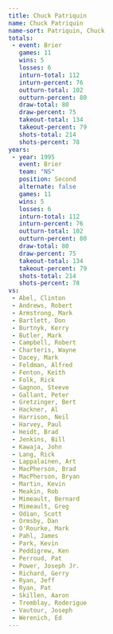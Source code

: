 ```yaml
---
title: Chuck Patriquin
name: Chuck Patriquin
name-sort: Patriquin, Chuck
totals:
 - event: Brier
   games: 11
   wins: 5
   losses: 6
   inturn-total: 112
   inturn-percent: 76
   outturn-total: 102
   outturn-percent: 80
   draw-total: 80
   draw-percent: 75
   takeout-total: 134
   takeout-percent: 79
   shots-total: 214
   shots-percent: 78
years:
 - year: 1995
   event: Brier
   team: "NS"
   position: Second
   alternate: false
   games: 11
   wins: 5
   losses: 6
   inturn-total: 112
   inturn-percent: 76
   outturn-total: 102
   outturn-percent: 80
   draw-total: 80
   draw-percent: 75
   takeout-total: 134
   takeout-percent: 79
   shots-total: 214
   shots-percent: 78
vs:
 - Abel, Clinton
 - Andrews, Robert
 - Armstrong, Mark
 - Bartlett, Don
 - Burtnyk, Kerry
 - Butler, Mark
 - Campbell, Robert
 - Charteris, Wayne
 - Dacey, Mark
 - Feldman, Alfred
 - Fenton, Keith
 - Folk, Rick
 - Gagnon, Steeve
 - Gallant, Peter
 - Gretzinger, Bert
 - Hackner, Al
 - Harrison, Neil
 - Harvey, Paul
 - Heidt, Brad
 - Jenkins, Bill
 - Kawaja, John
 - Lang, Rick
 - Lappalainen, Art
 - MacPherson, Brad
 - MacPherson, Bryan
 - Martin, Kevin
 - Meakin, Rob
 - Mimeault, Bernard
 - Mimeault, Greg
 - Odian, Scott
 - Ormsby, Dan
 - O'Rourke, Mark
 - Pahl, James
 - Park, Kevin
 - Peddigrew, Ken
 - Perroud, Pat
 - Power, Joseph Jr.
 - Richard, Gerry
 - Ryan, Jeff
 - Ryan, Pat
 - Skillen, Aaron
 - Tremblay, Roderigue
 - Vautour, Joseph
 - Werenich, Ed
---
```

